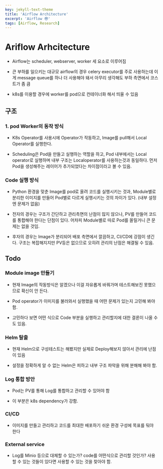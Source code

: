 ```yaml
---
key: jekyll-text-theme
title: 'Airflow Architecture'
excerpt: 'Airflow 😎'
tags: [Airflow, Research]
---
```


# Ariflow Arhcitecture

* Airflow는 scheduler, webserver, worker 세 요소로 이루어짐

* 큰 부하를 일으키는 대규모 airflow의 경우 celery executor를 주로 사용하는데 이게 message queue를 하나 더 사용해야 돼서 아무리 생각해도 부하 측면에서 코스트가 좀 큼

* k8s를 이용할 경우에 worker를 pod으로 컨테이너화 해서 띄울 수 있음


## 구조

### 1. pod Worker의 동작 방식
* K8s Operator를 사용시에 Operator가 작동하고, Image를 pull해서 Local Operator를 실행한다.

* Scheduling은 Pod을 만들고 실행하는 역할을 하고, Pod 내부에서는 Local operator로 실행하며 내부 구조는 Localoperator를 사용하는것과 동일하다. 먼저 Pod을 생성해주는 레이어가 추가되었다는 차이점이라고 볼 수 있음.

### Code 실행 방식
* Python 환경을 맞춘 Image를 pod로 올려 코드를 실행시키는 것과, Module별로 분리한 이미지를 만들어 Pod별로 다르게 실행시키는 것의 차이가 있다. (내부 설정엔 문제가 없음)

* 전자의 경우는 구조가 간단하고 관리측면의 난점이 많지 않으나, PV를 만들어 코드를 통합해야 한다는 단점이 있다. 어차피 Module별로 따로 Pod를 올릴거니 큰 문제는 없을 것임.

* 후자의 경우는 Image가 분리되어 배포 측면에서 깔끔하고, CI/CD에 강점이 생긴다. 구조는 복잡해지지만 PV등은 없으므로 오히려 관리의 난점은 해결될 수 있음.


## Todo
### Module image 만들기

* 현재 Image의 작동방식은 알겠으나 이걸 자유롭게 바꿔가며 테스트해보진 못했으므로 확신이 안 든다.

* Pod operator가 이미지를 불러와서 실행했을 때 어떤 문제가 있는지 고민해 봐야 함.

* 고민하다 보면 어떤 식으로 Code 부분을 실행하고 관리할지에 대한 결론이 나올 수도 있음.

### Helm 탈출

* 현재 Helm으로 구성테스트는 해봤지만 실제로 Deploy해보지 않아서 관리에 난점이 있음

* 설정을 정확하게 알 수 없는 Helm은 피하고 내부 구조 파악을 위해 분해해 봐야 함.

### Log 통합 방안

* Pod는 PV를 통해 Log를 통합하고 관리할 수 있어야 함

* 이 부분은 k8s dependency가 강함.

### CI/CD

* 이미지를 만들고 관리하고 코드를 최대한 배포하기 쉬운 환경 구성에 목표를 둬야 한다

### External service

* Log를 Minio 등으로 대체할 수 있는가? code를 어떤식으로 관리할 것인가? 사용할 수 있는 것들이 있다면 사용할 수 있는 것을 찾아야 함.